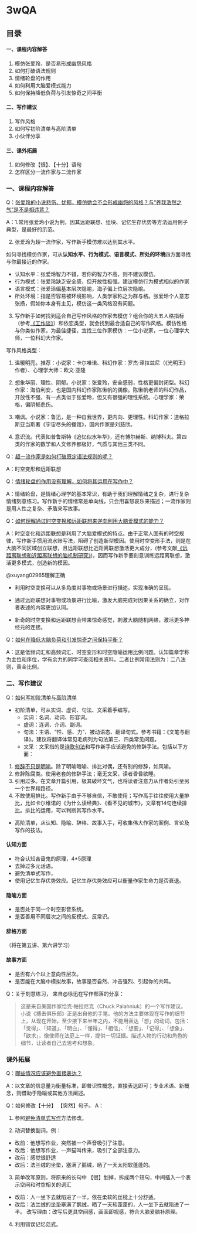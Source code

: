 # 3wQA

## 目录

####  一、课程内容解答
1. 模仿张爱玲，是否易形成幽怨风格
2. 如何打破语法规则
3. 情绪轮盘的作用
4. 如何利用大脑爱模式能力
5. 如何保持降低负荷与引发惊奇之间平衡

#### 二、写作建议
1. 写作风格
2. 如何写初阶清单与高阶清单
3. 小伙伴分享

#### 三、课外拓展
1. 如何修改【很】、【十分】语句
2. 怎样区分一流作家与二流作家

### 一、课程内容解答
Q：[张爱玲的小说悲伤、忧郁，模仿她会不会形成幽怨的风格？与“养我浩然之气”是不是相违背？](https://github.com/AIWriter/Writer004/issues/93) 

A：1.常用张爱玲小说为例，因其远距联想、组块、记忆生存优势等方法运用例子典型，是最好的示范。

2. 张爱玲为超一流作家，写作新手模仿难以达到其水平。  

如何寻找模仿作家，可从**认知水平、行为模式、语言模式、所处的环境**四方面寻找与你最接近的作家。  
  - 认知水平：张爱玲智力不错，若你的智力不高，则不建议模仿。 
  - 行为模式：张爱玲缺乏安全感，但开放性极强。建议模仿行为模式相似的作家 
  - 语言模式：张爱玲偏基本层次隐喻，海子偏上位层次隐喻。 
  - 所处环境：指是否容易被环境影响，人类学家称之为群与格。张爱玲个人意志张扬，假如你本身有主见，模仿这一类风格没有问题。      
   
3. 写作新手如何找到适合自己写作风格的作家去模仿？组合你的大五人格指标（参考[《工作谈》](https://www.douban.com/doulist/44523124/)）和依恋类型，就会找到最合适自己的写作风格。模仿性格与你类似作家，为最佳捷径，宜找三位作家模仿：一位小说家，一位心理学大师，一位科幻大作家。

写作风格类型：
  1. 温暖明亮。推荐：小说家：卡尔唯诺、科幻作家：罗杰·泽拉兹尼（《光明王》作者）、心理学大师：欧文·亚隆  

  2. 想象华丽、理性、阴郁。小说家：张爱玲，安全感弱，性格更偏封闭型。科幻作家：海伯利安，也是国内科幻作家陈愀帆的偶像。陈愀帆老师的科幻作品，开放性不强，有一点类似于张爱玲，但又有很强的理性系统。心理学家：荣格，偏阴郁悲伤。     

  3. 嘲讽。小说家：鲁迅，是一种自我世界，更内向、更理性。科幻作家：道格拉斯亚当斯著《宇宙尽头的餐馆》，国内作家是刘慈欣。        

  4. 意识流。代表如普鲁斯特《追忆似水年华》，还有博尔赫斯、纳博科夫。第四类的作家的数学和人文修养都极好，气质与其他三类不同。     

Q：[超一流作家是如何打破既定语法规则的呢？](https://github.com/AIWriter/Writer004/issues/97)

A：时空变形和远距联想 

Q：[情绪轮盘的作用没有理解，如何将其运用在写作中？](https://github.com/AIWriter/Writer004/issues/99) 

A：情绪轮盘，是情绪心理学的基本常识，有助于我们理解情绪之复杂，进行复杂情绪刻意练习。写作新手的情绪常是单向线，只会用喜怒哀乐来描述；一流作家则是用人性之复杂、矛盾来写故事。 


Q：[如何理解通过时空变换和远距联想来逆向利用大脑爱模式的能力？](https://github.com/AIWriter/Writer004/issues/100)

A：时空变化和远距联想是利用了大脑爱模式的特点。由于正常人固有的时空规律，写作新手惯用流水账写法，阻碍了创造新型模因。使用时空变形手法，则是在大脑不同区域创立联想，且远距联想比近距离联想激活更大成分，(参考文献[《远距离联想和近距离联想的脑机制研究》](http://cdmd.cnki.com.cn/Article/CDMD-10635-2010094585.htm))，因而写作新手要刻意训练远距离联想，激活更多模式，创造新的模因。 

@xuyang02965理解正确

- 利用时空变换可以从多角度对事物或场景进行描述，实现准确的呈现。 

- 通过远距联想对事物或场景进行比喻，激发大脑完成对因果关系的确立，对作者表述的内容更加认同。

- 新奇的时空变换和远距联想会带来惊奇感觉，刺激大脑随机网络，激活更多神经元的连接。


Q：[如何在降低大脑负荷和引发惊奇之间保持平衡？](https://github.com/AIWriter/Writer004/issues/103)

A：这是低频词汇和高频词汇、时空变形和时空隐喻运用比例问题。认知篇章学称为主位和序位，学有余力的同学可查阅相关资料。二者比例常用法则为：二八法则，黄金比例。 


### 二、写作建议
Q：[如何写初阶清单与高阶清单 ](https://github.com/AIWriter/Writer004/issues/94)
 - 初阶清单，可从实词、虚词、句法、文采着手编写。      
    - 实词：名词、动词、形容词。
    - 虚词：连词、介词、副词。
    - 句法：主语、“性、感、力”、被动语态、翻译句式。参考书籍：《文笔与翻译》。建议将翻译体常见毛病列为句法第三、四类常见问题。 
    - 文采：文采指的是[诗歌句法](https://www.fangcloud.com/share/f71214aa4cb26e2bdfba7aceb4)和写作新手应该避免的修辞手法。包括以下方面：
  1. [修辞不只是明喻](http://www.yangzhiping.com/psy/wenxin06.html)。除了明喻暗喻、排比对偶，还有别的修辞，如风喻。
  2. 修辞陈腐类。使用老套的修辞手法；毫无文采，读者昏昏欲睡。
  3. 引用过多。在文章开篇引用，极其破坏文气，也将读者注意力从作者处引至另一个世界和路径。
  4. 不敢使用排比。写作新手由于不够自信，不敢使用；写作高手往往使用大量排比，比如卡尔维诺的《为什么读经典》、《看不见的城市》，文章有14句连续排比。排比的运用，可以判断其写作水平。

- 高阶清单，从认知、隐喻、辞格、故事入手，可收集伟大作家的案例、言论及写作的技法。

#### 认知方面 
- 符合认知吝啬鬼的原理，4*5原理 
- 去掉过多元话语。 
- 避免清单式写作， 
- 使用记忆生存优势效应。记忆生存优势效应可以衡量作家生命力是否衰退。
 
#### 隐喻方面 
- 是否处于同一个时空影音系统。 
- 是否善用不同层次之间的反模式、反常识。 

#### 辞格方面
（将在第五讲、第六讲学习） 

#### 故事方面 
- 是否有六个以上意向性层次。 
- 是否能在大脑中模拟故事，故事是否自然、冲击强烈、引起你的共鸣。 

Q：关于刻意练习， 来自@徐迅在写作部落的分享：
> 这是来自美国作家恰克·帕拉尼克（Chuck Palahniuk）的一个写作建议。小说《搏击俱乐部》正是出自他的手笔。他的方法主要体现在写作的细节上，从现在开始，至少接下来半年之内，不能用表达「想」的动词，包括：「觉得」、「知道」、「明白」、「懂得」、「相信」、「想要」、「记得」、「想象」、「欲求」，像律师在法庭上一样，提供一切证据。描述人物的行动和角色的细节，让读者自己去思考和想象。 

### 课外拓展
Q：[哪些情况应该避免直接表达？](https://github.com/AIWriter/Writer004/issues/101)

A：以文章的信息量为衡量标准，即普识性概念，直接表达即可；专业术语、新概念，则借助于隐喻或其他方法阐述。 

Q：如何修改【十分】 【突然】句子。
A：
1.  参照[避免清单式写作](https://github.com/OpenMindClub/Writer003/wiki/6wQA#1%E9%81%BF%E5%85%8D%E5%86%99%E7%BB%93%E8%AE%BA%E6%80%A7%E8%AF%AD%E5%8F%A5)方法修改。

2. 动词替换副词，例：
- 改前：他想写作业，突然被一个声音吸引了注意。
- 改后：他想写作业，一声猫叫传来，吸引了全部注意力。
- 改前：感觉很舒适
- 改后：法兰绒的坐垫，塞满了鹅绒，晒了一天太阳软蓬蓬的。

3. 简单改写原则，将原来的长句中 【很】划掉，拆成两个短句，中间插入一个表示空间和时空相关的词汇
- 改前：人一坐下去就陷进了一半，依在柔软的丝枕上十分舒适。 
- 改后：法兰绒的坐垫塞满了鹅绒，晒了一天软蓬蓬的，人一坐下去就陷进了一半。
改写理由：改写后更具空间感，画面即视感，符合大脑爱脑补原理。

4. 利用错误记忆范式。 


 
